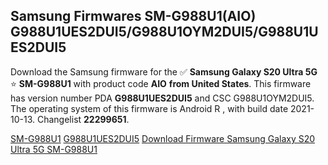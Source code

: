 <h2>Samsung Firmwares SM-G988U1(AIO) G988U1UES2DUI5/G988U1OYM2DUI5/G988U1UES2DUI5</h2>
Download the Samsung firmware for the ✅ <strong>Samsung Galaxy S20 Ultra 5G </strong> ⭐ <strong>SM-G988U1</strong> with product code <strong>AIO</strong> <strong> from United States</strong>. This firmware has version number PDA <strong>G988U1UES2DUI5</strong> and CSC G988U1OYM2DUI5. The operating system of this firmware is Android R , with build date 2021-10-13. Changelist <strong>22299651</strong>.


[SM-G988U1](https://samfirm.shop/samsung/model/SM-G988U1)
[G988U1UES2DUI5](https://samfirm.shop/samsung/pda/G988U1UES2DUI5)
[Download Firmware Samsung Galaxy S20 Ultra 5G SM-G988U1](https://samfirm.shop/samsung/firmware/464607)
